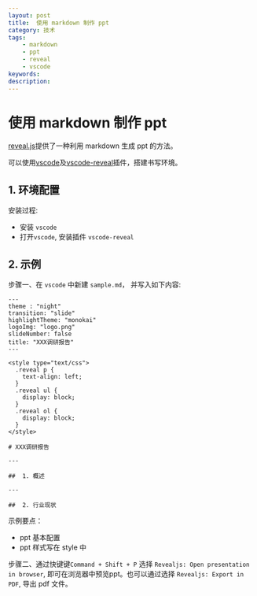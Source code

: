 ```yaml
---
layout: post
title:  使用 markdown 制作 ppt
category: 技术
tags:  
    - markdown
    - ppt
    - reveal
    - vscode
keywords: 
description: 
---
```


# 使用 markdown 制作 ppt

[reveal.js](https://github.com/hakimel/reveal.js/)提供了一种利用 markdown 生成 ppt 的方法。

可以使用[vscode](https://github.com/microsoft/vscode)及[vscode-reveal](https://github.com/evilz/vscode-reveal)插件，搭建书写环境。

## 1. 环境配置

安装过程:

- 安装 `vscode`
- 打开`vscode`, 安装插件 `vscode-reveal`


## 2. 示例

步骤一、在 `vscode` 中新建 `sample.md`， 并写入如下内容: 

```
---
theme : "night"
transition: "slide"
highlightTheme: "monokai"
logoImg: "logo.png"
slideNumber: false
title: "XXX调研报告"
---

<style type="text/css">
  .reveal p {
    text-align: left;
  }
  .reveal ul {
    display: block;
  }
  .reveal ol {
    display: block;
  }
</style>

# XXX调研报告

---

##  1. 概述

---

##  2. 行业现状

```

示例要点：

- ppt 基本配置
- ppt 样式写在 style 中


步骤二、通过快键键`Command + Shift + P` 选择 `Revealjs: Open presentation in browser`, 即可在浏览器中预览ppt。也可以通过选择 `Revealjs: Export in PDF`, 导出 pdf 文件。